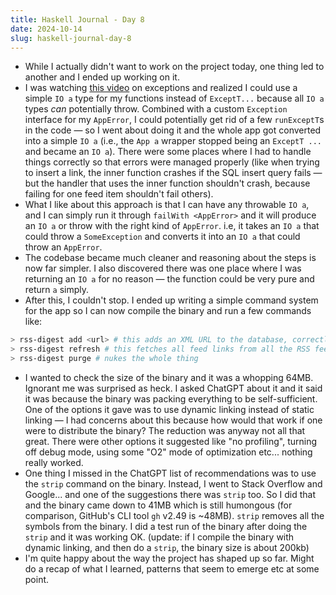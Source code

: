 ```yaml
---
title: Haskell Journal - Day 8
date: 2024-10-14
slug: haskell-journal-day-8
---
```


- While I actually didn't want to work on the project today, one thing led to another and I ended up working on it.
- I was watching [this video](https://www.youtube.com/watch?v=kbFGvUXqUcw&pp=ygUSaGFza2VsbCBleGNlcHRpb25z) on exceptions and realized I could use a simple `IO a` type for my functions instead of `ExceptT...` because all `IO a` types _can_ potentially throw. Combined with a custom `Exception` interface for my `AppError`, I could potentially get rid of a few `runExceptT`s in the code — so I went about doing it and the whole app got converted into a simple `IO a` (i.e., the `App a` wrapper stopped being an `ExceptT ...` and became an `IO a`). There were some places where I had to handle things correctly so that errors were managed properly (like when trying to insert a link, the inner function crashes if the SQL insert query fails — but the handler that uses the inner function shouldn't crash, because failing for one feed item shouldn't fail others).
- What I like about this approach is that I can have any throwable `IO a`, and I can simply run it through `failWith <AppError>` and it will produce an `IO a` or throw with the right kind of `AppError`. i.e, it takes an `IO a` that could throw a `SomeException` and converts it into an `IO a` that could throw an `AppError`.
- The codebase became much cleaner and reasoning about the steps is now far simpler. I also discovered there was one place where I was returning an `IO a` for no reason — the function could be very pure and return `a` simply.
- After this, I couldn't stop. I ended up writing a simple command system for the app so I can now compile the binary and run a few commands like:

```bash
> rss-digest add <url> # this adds an XML URL to the database, correctly showing an error if the URL is already added or it's an invalid URL.
> rss-digest refresh # this fetches all feed links from all the RSS feeds in the database, and then updates the feed_items table.
> rss-digest purge # nukes the whole thing
```

- I wanted to check the size of the binary and it was a whopping 64MB. Ignorant me was surprised as heck. I asked ChatGPT about it and it said it was because the binary was packing everything to be self-sufficient. One of the options it gave was to use dynamic linking instead of static linking — I had concerns about this because how would that work if one were to distribute the binary? The reduction was anyway not all that great. There were other options it suggested like "no profiling", turning off debug mode, using some "O2" mode of optimization etc... nothing really worked.
- One thing I missed in the ChatGPT list of recommendations was to use the `strip` command on the binary. Instead, I went to Stack Overflow and Google... and one of the suggestions there was `strip` too. So I did that and the binary came down to 41MB which is still humongous (for comparison, GitHub's CLI tool `gh` v2.49 is ~48MB). `strip` removes all the symbols from the binary. I did a test run of the binary after doing the `strip` and it was working OK. (update: if I compile the binary with dynamic linking, and then do a `strip`, the binary size is about 200kb)
- I'm quite happy about the way the project has shaped up so far. Might do a recap of what I learned, patterns that seem to emerge etc at some point.
